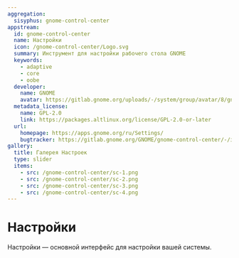 ```yaml
---
aggregation:
  sisyphus: gnome-control-center
appstream:
  id: gnome-control-center
  name: Настройки
  icon: /gnome-control-center/Logo.svg
  summary: Инструмент для настройки рабочего стола GNOME
  keywords:
    - adaptive
    - core
    - oobe
  developer:
    name: GNOME
    avatar: https://gitlab.gnome.org/uploads/-/system/group/avatar/8/gnomelogo.png?width=48
  metadata_license:
    name: GPL-2.0
    link: https://packages.altlinux.org/license/GPL-2.0-or-later
  url:
    homepage: https://apps.gnome.org/ru/Settings/
    bugtracker: https://gitlab.gnome.org/GNOME/gnome-control-center/-/issues
gallery:
  title: Галерея Настроек
  type: slider
  items:
    - src: /gnome-control-center/sc-1.png
    - src: /gnome-control-center/sc-2.png
    - src: /gnome-control-center/sc-3.png
    - src: /gnome-control-center/sc-4.png
---
```


# Настройки

Настройки — основной интерфейс для настройки вашей системы.

<AGWGallery />

<!--@include: @apps/.parts/install/content-repo.md-->
